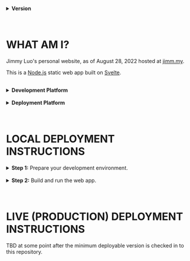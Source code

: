 <br/>
<details><summary><b>Version</b></summary>
<p>

v7.0.1

</p></details>
<br/><br/>

# WHAT AM I?
Jimmy Luo's personal website, as of August 28, 2022 hosted at [jimm.my](https://jimm.my/).

This is a [Node.js](https://nodejs.org/en/) static web app built on [Svelte](https://svelte.dev/).


<br/>
<details><summary><b>Development Platform</b></summary>
<p>

Key | Value
--- | ---
Platform | Windows 11
Architecture | amd64
IDE | [Visual Studio Code](https://code.visualstudio.com/)
Dependencies | [Svelte for VS Code](https://marketplace.visualstudio.com/items?itemName=svelte.svelte-vscode); [svelte-kit v1.0.0](https://kit.svelte.dev/docs/)

</p>
</details>

<br/>

<details><summary><b>Deployment Platform</b></summary>
<p>

Key | Value
--- | ---
Cloud Service Provider | Microsft Azure
Cloud App | [Azure Static Web App](https://docs.microsoft.com/en-us/learn/modules/publish-app-service-static-web-app-api/)
CI-CD Connector | GitHub Actions

</p>
</details>

<br/>
<br/>

# LOCAL DEPLOYMENT INSTRUCTIONS
<details><summary><b>Step 1:</b> Prepare your development environment.</summary>
<p>

1. If you don't already have Node.js, [install Node.js](https://nodejs.dev/en/learn/how-to-install-nodejs).

2. Save this Git repository on your local machine.

3. Open a terminal at the root of the repository.

4. Run the following command:

```
npm ci
```

You now have:
* ... all the necessary project files downloaded to your local directory.
* ... all the necessary dependencies installed to locally build and deploy (test) this web app.


</p></details>

<br/>

<details><summary><b>Step 2:</b> Build and run the web app.</summary>
<p>

1. You can now run this web app's `dev` script, which prepares a local build of the web app, deploys it on your local host machine, and finally outputs a link that you can click to view the web app in your default browser:

```
npm run dev
```

2. After running the above command, you can click the resulting output link.

</p>
</details>

<br/>
<br/>

# LIVE (PRODUCTION) DEPLOYMENT INSTRUCTIONS
TBD at some point after the minimum deployable version is checked in to this repository.